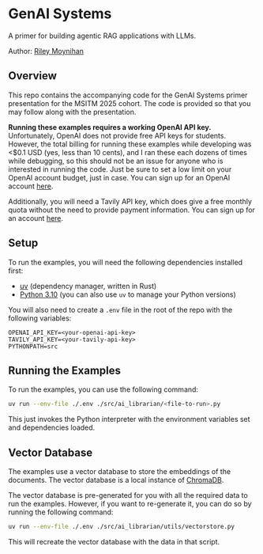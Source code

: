 # GenAI Systems
A primer for building agentic RAG applications with LLMs.

Author: [Riley Moynihan](https://linkedin.com/in/riley-moynihan)

## Overview

This repo contains the accompanying code for the GenAI Systems primer presentation for the MSITM 2025 cohort. The code is provided so that you may follow along with the presentation.

**Running these examples requires a working OpenAI API key.**
Unfortunately, OpenAI does not provide free API keys for students. However, the total billing for running these examples while developing was <$0.1 USD (yes, less than 10 cents), and I ran these each dozens of times while debugging, so this should not be an issue for anyone who is interested in running the code. Just be sure to set a low limit on your OpenAI account budget, just in case.
You can sign up for an OpenAI account [here](https://platform.openai.com/signup).

Additionally, you will need a Tavily API key, which does give a free monthly quota without the need to provide payment information. You can sign up for an account [here](https://tavily.com/).

## Setup

To run the examples, you will need the following dependencies installed first:
- [uv](https://docs.astral.sh/uv/) (dependency manager, written in Rust)
- [Python 3.10](https://www.python.org/downloads/) (you can also use `uv` to manage your Python versions)



You will also need to create a `.env` file in the root of the repo with the following variables:
```
OPENAI_API_KEY=<your-openai-api-key>
TAVILY_API_KEY=<your-tavily-api-key>
PYTHONPATH=src
```

## Running the Examples

To run the examples, you can use the following command:

```bash
uv run --env-file ./.env ./src/ai_librarian/<file-to-run>.py
```

This just invokes the Python interpreter with the environment variables set and dependencies loaded.

## Vector Database

The examples use a vector database to store the embeddings of the documents. The vector database is a local instance of [ChromaDB](https://docs.trychroma.com/getting-started).

The vector database is pre-generated for you with all the required data to run the examples. However, if you want to re-generate it, you can do so by running the following command:

```bash
uv run --env-file ./.env ./src/ai_librarian/utils/vectorstore.py
```

This will recreate the vector database with the data in that script.